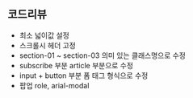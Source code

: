 ## 코드리뷰

- 최소 넓이값 설정
- 스크롤시 헤더 고정
- section-01 ~ section-03 의미 있는 클래스명으로 수정
- subscribe 부분 article 부분으로 수정
- input + button 부분 폼 태그 형식으로 수정
- 팝업 role, arial-modal
